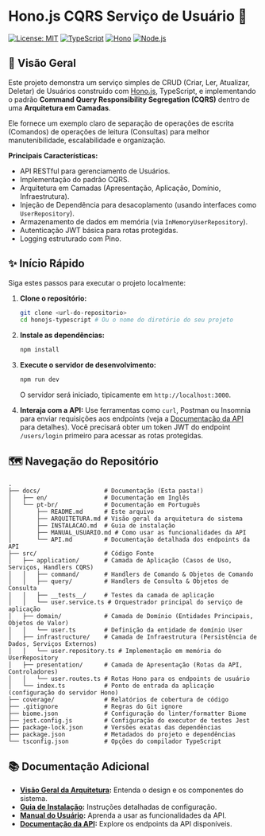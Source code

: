 # Hono.js CQRS Serviço de Usuário 🚀

[![License: MIT](https://img.shields.io/badge/License-MIT-yellow.svg)](https://opensource.org/licenses/MIT)
[![TypeScript](https://img.shields.io/badge/TypeScript-5.x-blue.svg)](https://www.typescriptlang.org/)
[![Hono](https://img.shields.io/badge/Hono-v4.x-orange.svg)](https://hono.dev/)
[![Node.js](https://img.shields.io/badge/Node.js->=18-green.svg)](https://nodejs.org/)

## 📖 Visão Geral

Este projeto demonstra um serviço simples de CRUD (Criar, Ler, Atualizar, Deletar) de Usuários construído com [Hono.js](https://hono.dev/), TypeScript, e implementando o padrão **Command Query Responsibility Segregation (CQRS)** dentro de uma **Arquitetura em Camadas**.

Ele fornece um exemplo claro de separação de operações de escrita (Comandos) de operações de leitura (Consultas) para melhor manutenibilidade, escalabilidade e organização.

**Principais Características:**

*   API RESTful para gerenciamento de Usuários.
*   Implementação do padrão CQRS.
*   Arquitetura em Camadas (Apresentação, Aplicação, Domínio, Infraestrutura).
*   Injeção de Dependência para desacoplamento (usando interfaces como `UserRepository`).
*   Armazenamento de dados em memória (via `InMemoryUserRepository`).
*   Autenticação JWT básica para rotas protegidas.
*   Logging estruturado com Pino.

## ✨ Início Rápido

Siga estes passos para executar o projeto localmente:

1.  **Clone o repositório:**
    ```bash
    git clone <url-do-repositorio>
    cd honojs-typescript # Ou o nome do diretório do seu projeto
    ```

2.  **Instale as dependências:**
    ```bash
    npm install
    ```

3.  **Execute o servidor de desenvolvimento:**
    ```bash
    npm run dev
    ```
    O servidor será iniciado, tipicamente em `http://localhost:3000`.

4.  **Interaja com a API:** Use ferramentas como `curl`, Postman ou Insomnia para enviar requisições aos endpoints (veja a [Documentação da API](API.md) para detalhes). Você precisará obter um token JWT do endpoint `/users/login` primeiro para acessar as rotas protegidas.

## 🗺️ Navegação do Repositório

```
.
├── docs/                  # Documentação (Esta pasta!)
│   ├── en/                # Documentação em Inglês
│   └── pt-br/             # Documentação em Português
│       ├── README.md      # Este arquivo
│       ├── ARQUITETURA.md # Visão geral da arquitetura do sistema
│       ├── INSTALACAO.md  # Guia de instalação
│       ├── MANUAL_USUARIO.md # Como usar as funcionalidades da API
│       └── API.md         # Documentação detalhada dos endpoints da API
├── src/                   # Código Fonte
│   ├── application/       # Camada de Aplicação (Casos de Uso, Serviços, Handlers CQRS)
│   │   ├── command/       # Handlers de Comando & Objetos de Comando
│   │   ├── query/         # Handlers de Consulta & Objetos de Consulta
│   │   ├── __tests__/     # Testes da camada de aplicação
│   │   └── user.service.ts # Orquestrador principal do serviço de aplicação
│   ├── domain/            # Camada de Domínio (Entidades Principais, Objetos de Valor)
│   │   └── user.ts        # Definição da entidade de domínio User
│   ├── infrastructure/    # Camada de Infraestrutura (Persistência de Dados, Serviços Externos)
│   │   └── user.repository.ts # Implementação em memória do UserRepository
│   ├── presentation/      # Camada de Apresentação (Rotas da API, Controladores)
│   │   └── user.routes.ts # Rotas Hono para os endpoints de usuário
│   └── index.ts           # Ponto de entrada da aplicação (configuração do servidor Hono)
├── coverage/              # Relatórios de cobertura de código
├── .gitignore             # Regras do Git ignore
├── biome.json             # Configuração do linter/formatter Biome
├── jest.config.js         # Configuração do executor de testes Jest
├── package-lock.json      # Versões exatas das dependências
├── package.json           # Metadados do projeto e dependências
└── tsconfig.json          # Opções do compilador TypeScript
```

## 📚 Documentação Adicional

*   **[Visão Geral da Arquitetura](ARQUITETURA.md):** Entenda o design e os componentes do sistema.
*   **[Guia de Instalação](INSTALACAO.md):** Instruções detalhadas de configuração.
*   **[Manual do Usuário](MANUAL_USUARIO.md):** Aprenda a usar as funcionalidades da API.
*   **[Documentação da API](API.md):** Explore os endpoints da API disponíveis.